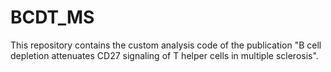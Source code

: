 # BCDT_MS

This repository contains the custom analysis code of the publication "B cell depletion attenuates CD27 signaling of T helper cells in multiple sclerosis".
